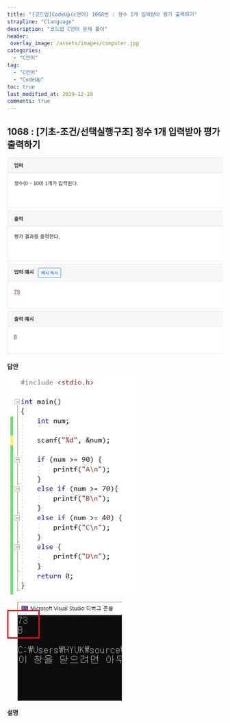 ```yaml
---
title: "[코드업]CodeUp(c언어) 1068번 : 정수 1개 입력받아 평가 출력하기"
strapline: "Clanguage"
description: "코드업 C언어 문제 풀이"
header:
 overlay_image: /assets/images/computer.jpg
categories:
  - "C언어"
tag:
  - "C언어"
  - "CodeUp"
toc: true
last_modified_at: 2019-12-29
comments: true
---
```


## 1068 : [기초-조건/선택실행구조] 정수 1개 입력받아 평가 출력하기

![c1068](/assets/images/c1068.jpg)

**답안**<br>

![c1068](/assets/images/c1068-2.jpg)

![c1068](/assets/images/c1068-1.jpg)

**설명**

